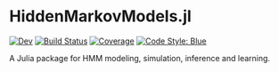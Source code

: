 # HiddenMarkovModels.jl

<!-- [![Stable](https://img.shields.io/badge/docs-stable-blue.svg)](https://gdalle.github.io/HiddenMarkovModels.jl/stable/) -->
[![Dev](https://img.shields.io/badge/docs-dev-blue.svg)](https://gdalle.github.io/HiddenMarkovModels.jl/dev/)
[![Build Status](https://github.com/gdalle/HiddenMarkovModels.jl/actions/workflows/CI.yml/badge.svg?branch=main)](https://github.com/gdalle/HiddenMarkovModels.jl/actions/workflows/CI.yml?query=branch%3Amain)
[![Coverage](https://codecov.io/gh/gdalle/HiddenMarkovModels.jl/branch/main/graph/badge.svg)](https://codecov.io/gh/gdalle/HiddenMarkovModels.jl)
[![Code Style: Blue](https://img.shields.io/badge/code%20style-blue-4495d1.svg)](https://github.com/invenia/BlueStyle)
<!-- [![PkgEval](https://JuliaCI.github.io/NanosoldierReports/pkgeval_badges/H/HiddenMarkovModels.svg)](https://JuliaCI.github.io/NanosoldierReports/pkgeval_badges/report.html) -->

A Julia package for HMM modeling, simulation, inference and learning.
